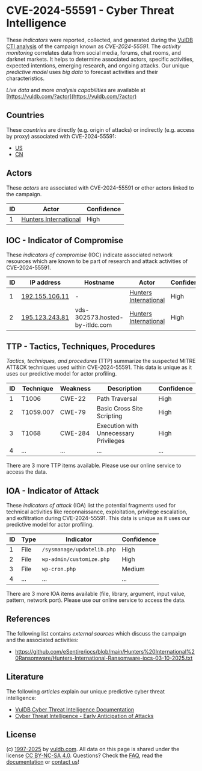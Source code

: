 # CVE-2024-55591 - Cyber Threat Intelligence

These _indicators_ were reported, collected, and generated during the [VulDB CTI analysis](https://vuldb.com/?kb.cti) of the campaign known as _CVE-2024-55591_. The _activity monitoring_ correlates data from social media, forums, chat rooms, and darknet markets. It helps to determine associated actors, specific activities, expected intentions, emerging research, and ongoing attacks. Our unique _predictive model_ uses _big data_ to forecast activities and their characteristics.

_Live data_ and more _analysis capabilities_ are available at [https://vuldb.com/?actor](https://vuldb.com/?actor)

## Countries

These _countries_ are directly (e.g. origin of attacks) or indirectly (e.g. access by proxy) associated with CVE-2024-55591:

* [US](https://vuldb.com/?country.us)
* [CN](https://vuldb.com/?country.cn)

## Actors

These _actors_ are associated with CVE-2024-55591 or other actors linked to the campaign.

ID | Actor | Confidence
-- | ----- | ----------
1 | [Hunters International](https://vuldb.com/?actor.hunters_international) | High

## IOC - Indicator of Compromise

These _indicators of compromise_ (IOC) indicate associated network resources which are known to be part of research and attack activities of CVE-2024-55591.

ID | IP address | Hostname | Actor | Confidence
-- | ---------- | -------- | ----- | ----------
1 | [192.155.106.11](https://vuldb.com/?ip.192.155.106.11) | - | [Hunters International](https://vuldb.com/?actor.hunters_international) | High
2 | [195.123.243.81](https://vuldb.com/?ip.195.123.243.81) | vds-302573.hosted-by-itldc.com | [Hunters International](https://vuldb.com/?actor.hunters_international) | High

## TTP - Tactics, Techniques, Procedures

_Tactics, techniques, and procedures_ (TTP) summarize the suspected MITRE ATT&CK techniques used within CVE-2024-55591. This data is unique as it uses our predictive model for actor profiling.

ID | Technique | Weakness | Description | Confidence
-- | --------- | -------- | ----------- | ----------
1 | T1006 | CWE-22 | Path Traversal | High
2 | T1059.007 | CWE-79 | Basic Cross Site Scripting | High
3 | T1068 | CWE-284 | Execution with Unnecessary Privileges | High
4 | ... | ... | ... | ...

There are 3 more TTP items available. Please use our online service to access the data.

## IOA - Indicator of Attack

These _indicators of attack_ (IOA) list the potential fragments used for technical activities like reconnaissance, exploitation, privilege escalation, and exfiltration during CVE-2024-55591. This data is unique as it uses our predictive model for actor profiling.

ID | Type | Indicator | Confidence
-- | ---- | --------- | ----------
1 | File | `/sysmanage/updatelib.php` | High
2 | File | `wp-admin/customize.php` | High
3 | File | `wp-cron.php` | Medium
4 | ... | ... | ...

There are 3 more IOA items available (file, library, argument, input value, pattern, network port). Please use our online service to access the data.

## References

The following list contains _external sources_ which discuss the campaign and the associated activities:

* https://github.com/eSentire/iocs/blob/main/Hunters%20International%20Ransomware/Hunters-International-Ransomware-iocs-03-10-2025.txt

## Literature

The following _articles_ explain our unique predictive cyber threat intelligence:

* [VulDB Cyber Threat Intelligence Documentation](https://vuldb.com/?kb.cti)
* [Cyber Threat Intelligence - Early Anticipation of Attacks](https://www.scip.ch/en/?labs.20201022)

## License

(c) [1997-2025](https://vuldb.com/?kb.changelog) by [vuldb.com](https://vuldb.com/?kb.about). All data on this page is shared under the license [CC BY-NC-SA 4.0](https://creativecommons.org/licenses/by-nc-sa/4.0/). Questions? Check the [FAQ](https://vuldb.com/?kb.faq), read the [documentation](https://vuldb.com/?kb) or [contact us](https://vuldb.com/?contact)!
